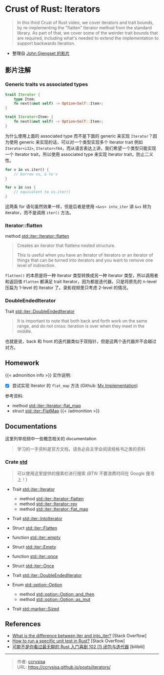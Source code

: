 # Crust of Rust: Iterators


> In this third Crust of Rust video, we cover iterators and trait bounds, by re-implementing the "flatten" Iterator method from the standard library. As part of that, we cover some of the weirder trait bounds that are required, including what's needed to extend the implementation to support backwards iteration.

<!--more-->

- 整理自 [John Gjengset 的影片](https://www.youtube.com/watch?v=yozQ9C69pNs)

## 影片注解

### Generic traits vs associated types

```rs
trait Iterator {
    type Item;
    fn next(&mut self) -> Option<Self::Item>;
}

trait Iterator<Item> {
    fn next(&mut self) -> Option<Self::Item>;
}
```

为什么使用上面的 associated type 而不是下面的 generic 来实现 `Iterator`？因为使用 generic 来实现的话，可以对一个类型实现多个 Iterator trait 例如 `Iterator<i32>`, `Iterator<f64`，而从语言表达上讲，我们希望一个类型只能实现一个 Iterator trait，所以使用 associated type 来实现 Iterator trait，防止二义性。

```rs
for v in vs.iter() {
    // borrow vs, & to v  
}

for v in &vs {
    // equivalent to vs.iter()
}
```

这两条 for 语句虽然效果一样，但是后者是使用 `<&vs> into_iter` 讲 `&vs` 转为 iterator，而不是调用 `iter()` 方法。

### Iterator::flatten

method [std::iter::Iterator::flatten](https://doc.rust-lang.org/std/iter/trait.Iterator.html#method.flatten)
> Creates an iterator that flattens nested structure.
> 
> This is useful when you have an iterator of iterators or an iterator of things that can be turned into iterators and you want to remove one level of indirection.

`flatten()` 的本质是将一种 Iterator 类型转换成另一种 Iterator 类型，所以调用者和返回值 `Flatten` 都满足 trait Iterator，因为都是迭代器，只是将原先的 n-level 压扁为 1-level 的 Iterator 了。录影视频里只考虑 2-level 的情况。

### DoubleEndedIterator

Trait [std::iter::DoubleEndedIterator](https://doc.rust-lang.org/std/iter/trait.DoubleEndedIterator.html)
> It is important to note that both back and forth work on the same range, and do not cross: iteration is over when they meet in the middle.

也就是说，back 和 front 的迭代器类似于双指针，但是这两个迭代器并不会越过对方。

## Homework

{{< admonition info >}}
实作说明:
- [x] 尝试实现 Iterator 的 `flat_map` 方法 (Github: [My Implementation](https://github.com/ccrysisa/rusty/blob/main/iterators/src/flatmap.rs))

参考资料:
- method [std::iter::Iterator::flat_map](https://doc.rust-lang.org/std/iter/trait.Iterator.html#method.flat_map)
- struct [std::iter::FlatMap](https://doc.rust-lang.org/std/iter/struct.FlatMap.html)
{{< /admonition >}}

## Documentations

这里列举视频中一些概念相关的 documentation 

> 学习的一手资料是官方文档，请务必自主学会阅读规格书之类的资料

### Crate [std](https://doc.rust-lang.org/std/index.html) 

> 可以使用这里提供的搜素栏进行搜索 (BTW 不要浪费时间在 Google 搜寻上！)

- Trait [std::iter::Iterator](https://doc.rust-lang.org/std/iter/trait.Iterator.html)
  - method [std::iter::Iterator::flatten](https://doc.rust-lang.org/std/iter/trait.Iterator.html#method.flatten)
  - method [std::iter::Iterator::rev](https://doc.rust-lang.org/std/iter/trait.Iterator.html#method.rev)
  - method [std::iter::Iterator::flat_map](https://doc.rust-lang.org/std/iter/trait.Iterator.html#method.flat_map)

- Trait [std::iter::IntoIterator](https://doc.rust-lang.org/std/iter/trait.IntoIterator.html)

- Struct [std::iter::Flatten](https://doc.rust-lang.org/std/iter/struct.Flatten.html)

- function [std::iter::empty](https://doc.rust-lang.org/std/iter/fn.empty.html)

- Struct [std::iter::Empty](https://doc.rust-lang.org/std/iter/struct.Empty.html)

- function [std::iter::once](https://doc.rust-lang.org/std/iter/fn.once.html)

- Struct [std::iter::Once](https://doc.rust-lang.org/std/iter/struct.Once.html)

- Trait [std::iter::DoubleEndedIterator](https://doc.rust-lang.org/std/iter/trait.DoubleEndedIterator.html)

- Enum [std::option::Option](https://doc.rust-lang.org/std/option/enum.Option.html#)
  - method [std::option::Option::and_then](https://doc.rust-lang.org/std/option/enum.Option.html#method.and_then)
  - method [std::option::Option::as_mut](https://doc.rust-lang.org/std/option/enum.Option.html#method.as_mut)

- Trait [std::marker::Sized](https://doc.rust-lang.org/std/marker/trait.Sized.html)

## References

- [What is the difference between iter and into_iter?](https://stackoverflow.com/questions/34733811/what-is-the-difference-between-iter-and-into-iter) [Stack Overflow]
- [How to run a specific unit test in Rust?](https://stackoverflow.com/questions/54585804/how-to-run-a-specific-unit-test-in-rust) [Stack Overflow]
- [可能不是你看过最无聊的 Rust 入门喜剧 102 (1) 闭包与迭代器](https://www.bilibili.com/video/BV1d64y1K7M3) [bilibili]


---

> 作者: [ccrysisa](https://github.com/ccrysisa)  
> URL: https://ccrysisa.github.io/posts/iterators/  


